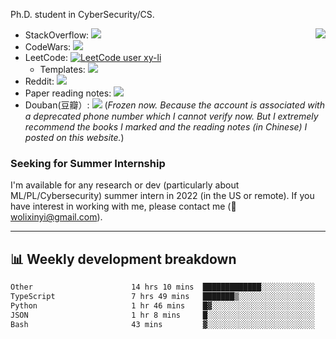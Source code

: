 Ph.D. student in CyberSecurity/CS.

<img align="right" src="https://github-readme-stats.vercel.app/api?username=li-xin-yi&count_private=true&show_icons=true&hide_title=true&theme=tokyonight" />

- StackOverflow: [![](https://stackoverflow-badge.vercel.app/?userID=4710264)](https://stackoverflow.com/users/4710264/xinyi-li/)
- CodeWars: [![](https://www.codewars.com/users/xy-li/badges/micro)](https://www.codewars.com/users/xy-li/)
- LeetCode: [![LeetCode user xy-li](https://img.shields.io/badge/dynamic/json?style=flat-square&labelColor=black&color=%23ffa116&label=Solved&query=solvedOverTotal&url=https%3A%2F%2Fleetcode-badge.vercel.app%2Fapi%2Fusers%2Fxy-li&logo=leetcode&logoColor=yellow)](https://leetcode.com/xy-li/)
  - Templates: [![](https://custom-icon-badges.herokuapp.com/readthedocs/lctemplates?label=lctemplates&style=flat-square&logo=paste&logoColor=white)](https://lctemplates.xyli.codes/en/latest/) 
- Reddit: [![](https://img.shields.io/reddit/user-karma/combined/xy-li?style=social)](https://www.reddit.com/user/xy-li/)
- Paper reading notes: [![](https://custom-icon-badges.herokuapp.com/readthedocs/paper-weekly?label=paper-weekly&style=flat-square&logo=repo&logoColor=white)](https://paper-weekly.readthedocs.io/en/latest/)
- Douban(豆瓣）: [![](https://custom-icon-badges.herokuapp.com/badge/Douban-yangzhou301-lightgrey?style=flat-square&logo=doubanread&logoColor=389EAC)](https://www.douban.com/people/yangzhou301)  (*Frozen now. Because the account is associated with a deprecated phone number which I cannot verify now. But I extremely recommend the books I marked and the reading notes (in Chinese) I posted on this website.*)

### Seeking for Summer Internship

I'm available for any research or dev (particularly about ML/PL/Cybersecurity) summer intern in 2022 (in the US or remote). If you have interest in working with me, please contact me (:email:[wolixinyi@gmail.com](mailto:wolixinyi@gmail.com)).

---

## 📊 Weekly development breakdown

<!--START_SECTION:waka-->

```txt
Other                      14 hrs 10 mins  █████████████░░░░░░░░░░░░   51.92 %
TypeScript                 7 hrs 49 mins   ███████▒░░░░░░░░░░░░░░░░░   28.68 %
Python                     1 hr 46 mins    █▓░░░░░░░░░░░░░░░░░░░░░░░   06.51 %
JSON                       1 hr 8 mins     █░░░░░░░░░░░░░░░░░░░░░░░░   04.16 %
Bash                       43 mins         ▓░░░░░░░░░░░░░░░░░░░░░░░░   02.68 %
```

<!--END_SECTION:waka-->
